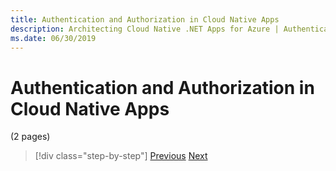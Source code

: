 ```yaml
---
title: Authentication and Authorization in Cloud Native Apps
description: Architecting Cloud Native .NET Apps for Azure | Authentication and Authorization in Cloud Native Apps
ms.date: 06/30/2019
---
```

# Authentication and Authorization in Cloud Native Apps

(2 pages)



>[!div class="step-by-step"]
>[Previous](identity.md)
>[Next](azure-active-directory.md)
